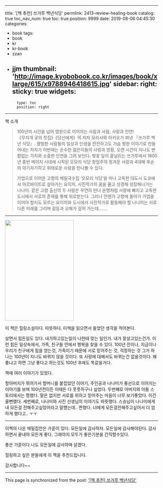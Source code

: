 
---
title: '[책 추천] 쓰가루 백년식당'
permlink: 2413-review-healing-book
catalog: true
toc_nav_num: true
toc: true
position: 9999
date: 2019-08-06 04:45:30
categories:
- book
tags:
- book
- kr
- kr-book
- zzan
- jjm
thumbnail: 'http://image.kyobobook.co.kr/images/book/xlarge/615/x9788946418615.jpg'
sidebar:
    right:
        sticky: true
widgets:
    -
        type: toc
        position: right
---


<p>책 소개</p>
<blockquote><p>100년의 시간을 넘어 영원으로 이어지는 사람과 사람, 사랑과 인연!<br />
《무지개 곶의 찻집》《당신에게》의 저자 모리사와 아키오가 펴낸 『쓰가루 백년 식당』. 평범한 사람들의 일상과 인생을 잔잔하고도 가슴 찡한 이야기로 만들어내는 저자가 이번에는 순수한 젊은이들의 사랑과 방황, 오랜 시간이 지나도 변함없는 가치와 소중한 인연을 그려 보인다. 벚꽃 잎이 흩날리는 쓰가루에서 1800년 중반 메이지 시대에 시작된 오모리 식당 창업주의 정겨운 사랑과 4대째 후손의 아기자기하고 위태로운 사랑을 만나볼 수 있다.</p>
<p>가업으로 이어온 고향의 메밀국수집 ‘오모리 식당’을 떠나 고독한 대도시 도쿄에서 아르바이트로 살아가는 요이치. 사진작가의 꿈을 품고 상경해 성장해나가는 나나미. 같은 고향 출신의 두 사람은 우연히 만나 운명처럼 사랑에 빠지고 고독한 도시에서 서로의 존재를 통해 위로받는다. 그러나 언젠가 고향에 돌아가 가업을 이어야 할지도 모르는 요이치와 도시에서 사진작가로 활동해야 할 나나미는 서로 다른 미래를 그리며 갈등과 오해가 깊어 가는데…….</p></blockquote>
<hr />
<p><img class="" src="http://image.kyobobook.co.kr/images/book/xlarge/615/x9788946418615.jpg" width="226" height="332" /></p>
<p>이 책은 힐링소설이다. 따뜻하다. 이책을 읽으면서 들었던 생각을 적어본다.</p>
<p>살면서 힘든일도 있다. 내가하고있는일이 나한테 맞는 일인가. 내가 잘살고있는건가. 이런 힘든 일상속에서, 가족, 친구들 안에서 행복을 찾을 수 있다. 100년 전이나, 지금이나 우리가 친구에게 힘을 얻는것, 가족이기 때문에 서로 믿어주는 것, 걱정하는 것 그거 하나는 100년이 지나도 바뀌지 않을 것이다. 또 사랑에 대해서도 바뀌는건 없을것이다. 왜 좋냐고 하면 그냥 좋다고 하는것도 100년 후에도 똑같을거다.</p>
<p>책에 여러 이야기가 있었다.</p>
<p>할아버지가 뛰어가서 할머니를 붙잡았던 이야기, 주인공과 나나미가 풍선으로 이어지는 이야기를 보며 100년전이든 이때든 다 풋풋하구나 싶었다. 두번째로 아버지와 아들 스토리에서는 찡했다. 말은 없지만 서로를 위하고 믿어주는 마음이 너무 보기좋았다. 이건 울뻔했다. 세번째로, 나나미와 사진 선생님의 이야기도 따뜻했다. 스승님이 나나미에게 내 모든걸 전해주고싶었어라고 말헀는데.. 짠했다. 너에게 모든걸전해주고싶어서 더 엄하게 했다고.. ㅜㅜ</p>
<hr />
<p>이책의 나온 메밀집안은 가훈이 있다. 모든일에 감사하자. 모든일에 감사해야된다. 감사하면서 끝내야 모든게 좋다. 그래야지 모두가 좋은기분을 간직할수있다.</p>
<p>좋은 가훈이다.나도 모든일에 감사하며 살겠다.</p>
<p>힐링하고 싶은 분들에게 이 책을 추천드립니다.</p>
<p>감사합니다~~</p>


- - -

This page is synchronized from the post: ['[책 추천] 쓰가루 백년식당'](https://steemit.com/@jacobyu/2413-review-healing-book)
